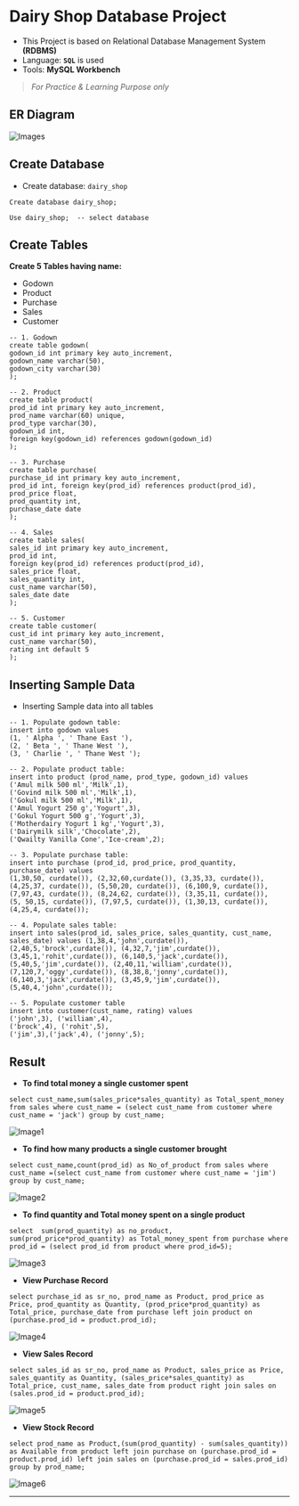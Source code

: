 # Dairy Shop Database Project
- This Project is based on Relational Database Management System **(RDBMS)**
- Language: **`SQL`** is used
- Tools: **MySQL Workbench**
> *For Practice & Learning Purpose only*

## ER Diagram
![Images](https://github.com/iamrahulkumar052/database-project/blob/main/Dairy%20Shop%20Database%20Management/images/er_diagram.png)

## Create Database
- Create database: `dairy_shop`

```
Create database dairy_shop;

Use dairy_shop;  -- select database
```

## Create Tables
**Create 5 Tables having name:**
- Godown
- Product
- Purchase
- Sales
- Customer
```
-- 1. Godown
create table godown(
godown_id int primary key auto_increment,
godown_name varchar(50),
godown_city varchar(30) 
);

-- 2. Product
create table product(
prod_id int primary key auto_increment,
prod_name varchar(60) unique,
prod_type varchar(30),
godown_id int, 
foreign key(godown_id) references godown(godown_id)
);

-- 3. Purchase
create table purchase(
purchase_id int primary key auto_increment,
prod_id int, foreign key(prod_id) references product(prod_id),
prod_price float,
prod_quantity int,
purchase_date date 
);

-- 4. Sales
create table sales(
sales_id int primary key auto_increment,
prod_id int,
foreign key(prod_id) references product(prod_id),
sales_price float, 
sales_quantity int,
cust_name varchar(50),
sales_date date
);

-- 5. Customer
create table customer(
cust_id int primary key auto_increment,
cust_name varchar(50),
rating int default 5
);
```

## Inserting Sample Data

- Inserting Sample data into all tables
```
-- 1. Populate godown table:
insert into godown values
(1, ' Alpha ', ' Thane East '),
(2, ' Beta ', ' Thane West '),
(3, ' Charlie ', ' Thane West ');

-- 2. Populate product table:
insert into product (prod_name, prod_type, godown_id) values
('Amul milk 500 ml','Milk',1),
('Govind milk 500 ml','Milk',1),
('Gokul milk 500 ml','Milk',1),
('Amul Yogurt 250 g','Yogurt',3),
('Gokul Yogurt 500 g','Yogurt',3),
('Motherdairy Yogurt 1 kg','Yogurt',3),
('Dairymilk silk','Chocolate',2),
('Qwailty Vanilla Cone','Ice-cream',2);

-- 3. Populate purchase table:
insert into purchase (prod_id, prod_price, prod_quantity, purchase_date) values
(1,30,50, curdate()), (2,32,60,curdate()), (3,35,33, curdate()),
(4,25,37, curdate()), (5,50,20, curdate()), (6,100,9, curdate()),
(7,97,43, curdate()), (8,24,62, curdate()), (3,35,11, curdate()),
(5, 50,15, curdate()), (7,97,5, curdate()), (1,30,13, curdate()),
(4,25,4, curdate());

-- 4. Populate sales table:
insert into sales(prod_id, sales_price, sales_quantity, cust_name, sales_date) values (1,38,4,'john',curdate()),
(2,40,5,'brock',curdate()), (4,32,7,'jim',curdate()), 
(3,45,1,'rohit',curdate()), (6,140,5,'jack',curdate()), 
(5,40,5,'jim',curdate()), (2,40,11,'william',curdate()), 
(7,120,7,'oggy',curdate()), (8,38,8,'jonny',curdate()), 
(6,140,3,'jack',curdate()), (3,45,9,'jim',curdate()), (5,40,4,'john',curdate());

-- 5. Populate customer table
insert into customer(cust_name, rating) values
('john',3), ('william',4),
('brock',4), ('rohit',5),
('jim',3),('jack',4), ('jonny',5);
```

## Result
- **To find total money a single customer spent**
```
select cust_name,sum(sales_price*sales_quantity) as Total_spent_money from sales where cust_name = (select cust_name from customer where cust_name = 'jack') group by cust_name;
```
![Image1](https://github.com/iamrahulkumar052/database-project/blob/main/Dairy%20Shop%20Database%20Management/images/sub-query-1.png)

- **To find how many products a single customer brought**
```
select cust_name,count(prod_id) as No_of_product from sales where cust_name =(select cust_name from customer where cust_name = 'jim') group by cust_name;
```
![Image2](https://github.com/iamrahulkumar052/database-project/blob/main/Dairy%20Shop%20Database%20Management/images/sub-query-2.png)

- **To find quantity and Total money spent on a single product**
```
select  sum(prod_quantity) as no_product, sum(prod_price*prod_quantity) as Total_money_spent from purchase where prod_id = (select prod_id from product where prod_id=5);
```
![Image3](https://github.com/iamrahulkumar052/database-project/blob/main/Dairy%20Shop%20Database%20Management/images/sub-query-3.png)

- **View Purchase Record**
```
select purchase_id as sr_no, prod_name as Product, prod_price as Price, prod_quantity as Quantity, (prod_price*prod_quantity) as Total_price, purchase_date from purchase left join product on (purchase.prod_id = product.prod_id); 
```

![Image4](https://github.com/iamrahulkumar052/database-project/blob/main/Dairy%20Shop%20Database%20Management/images/purchase_record.png)

- **View Sales Record**
```
select sales_id as sr_no, prod_name as Product, sales_price as Price, sales_quantity as Quantity, (sales_price*sales_quantity) as Total_price, cust_name, sales_date from product right join sales on (sales.prod_id = product.prod_id);
```

![Image5](https://github.com/iamrahulkumar052/database-project/blob/main/Dairy%20Shop%20Database%20Management/images/sales_record.png)

- **View Stock Record**
```
select prod_name as Product,(sum(prod_quantity) - sum(sales_quantity)) as Available from product left join purchase on (purchase.prod_id = product.prod_id) left join sales on (purchase.prod_id = sales.prod_id)  group by prod_name;
```

![Image6](https://github.com/iamrahulkumar052/database-project/blob/main/Dairy%20Shop%20Database%20Management/images/stock_record.png)

-----

